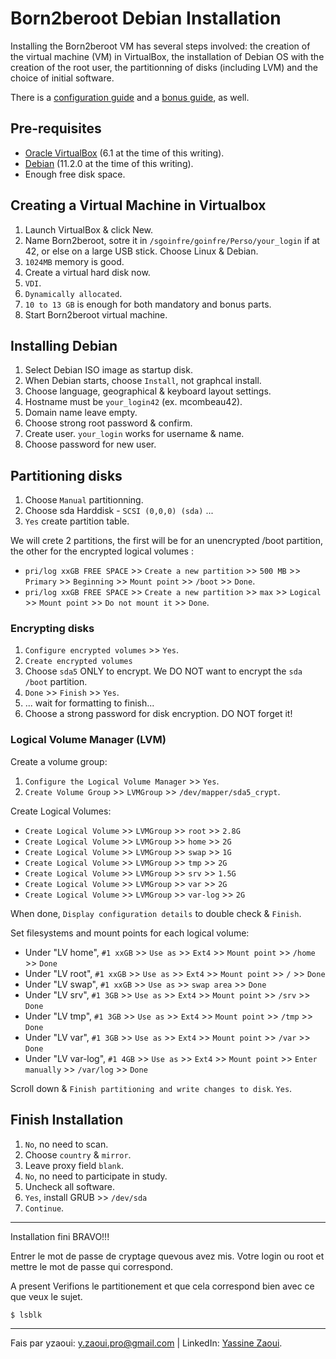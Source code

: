 # Born2beroot Debian Installation

Installing the Born2beroot VM has several steps involved: the creation of the virtual machine (VM) in VirtualBox, the installation of Debian OS with the creation of the root user, the partitionning of disks (including LVM) and the choice of initial software.

There is a [configuration guide](https://github.com/mcombeau/Born2beroot/blob/main/guide/configuration_debian.md) and a [bonus guide](https://github.com/mcombeau/Born2beroot/blob/main/guide/bonus_debian.md), as well.

## Pre-requisites
* [Oracle VirtualBox](https://www.virtualbox.org/) (6.1 at the time of this writing).
* [Debian](https://cdimage.debian.org/debian-cd/current/amd64/iso-cd/) (11.2.0 at the time of this writing).
* Enough free disk space.

## Creating a Virtual Machine in Virtualbox
1. Launch VirtualBox & click New.
3. Name Born2beroot, sotre it in ```/sgoinfre/goinfre/Perso/your_login``` if at 42, or else on a large USB stick. Choose Linux & Debian.
4. ```1024MB``` memory is good.
5. Create a virtual hard disk now.
6. ```VDI```.
7. ```Dynamically allocated```.
8. ```10 to 13 GB``` is enough for both mandatory and bonus parts.
9. Start Born2beroot virtual machine.

## Installing Debian
1. Select Debian ISO image as startup disk.
2. When Debian starts, choose ```Install```, not graphcal install.
3. Choose language, geographical & keyboard layout settings.
4. Hostname must be ```your_login42``` (ex. mcombeau42).
5. Domain name leave empty.
6. Choose strong root password & confirm.
7. Create user. ```your_login``` works for username & name.
8. Choose password for new user.

## Partitioning disks
1. Choose ```Manual``` partitionning.
2. Choose sda Harddisk - ```SCSI (0,0,0) (sda)``` ...
3. ```Yes``` create partition table.

We will crete 2 partitions, the first will be for an unencrypted /boot partition, the other for the encrypted logical volumes :
* ```pri/log xxGB FREE SPACE``` >> ```Create a new partition``` >> ```500 MB``` >> ```Primary``` >> ```Beginning``` >> ```Mount point``` >> ```/boot``` >> ```Done```.
* ```pri/log xxGB FREE SPACE``` >> ```Create a new partition``` >> ```max``` >> ```Logical``` >> ```Mount point``` >> ```Do not mount it``` >> ```Done```.

### Encrypting disks
1. ```Configure encrypted volumes``` >> ```Yes```.
2. ```Create encrypted volumes```
3. Choose ```sda5``` ONLY to encrypt. We DO NOT want to encrypt the ```sda /boot``` partition.
4. ```Done``` >> ```Finish``` >> ```Yes```.
5. ... wait for formatting to finish...
6. Choose a strong password for disk encryption. DO NOT forget it!

### Logical Volume Manager (LVM)
Create a volume group:
1. ```Configure the Logical Volume Manager``` >> ```Yes```.
3. ```Create Volume Group``` >> ```LVMGroup``` >> ```/dev/mapper/sda5_crypt```.

Create Logical Volumes:
* ```Create Logical Volume``` >> ```LVMGroup``` >> ```root``` >> ```2.8G```
* ```Create Logical Volume``` >> ```LVMGroup``` >> ```home``` >> ```2G```
* ```Create Logical Volume``` >> ```LVMGroup``` >> ```swap``` >> ```1G```
* ```Create Logical Volume``` >> ```LVMGroup``` >> ```tmp``` >> ```2G```
* ```Create Logical Volume``` >> ```LVMGroup``` >> ```srv``` >> ```1.5G```
* ```Create Logical Volume``` >> ```LVMGroup``` >> ```var``` >> ```2G```
* ```Create Logical Volume``` >> ```LVMGroup``` >> ```var-log``` >> ```2G```

When done, ```Display configuration details``` to double check & ```Finish```.

Set filesystems and mount points for each logical volume:
* Under "LV home", ```#1 xxGB``` >> ```Use as``` >> ```Ext4``` >> ```Mount point``` >> ```/home``` >> ```Done```
* Under "LV root", ```#1 xxGB``` >> ```Use as``` >> ```Ext4``` >> ```Mount point``` >> ```/``` >> ```Done```
* Under "LV swap", ```#1 xxGB``` >> ```Use as``` >> ```swap area``` >> ```Done```
* Under "LV srv", ```#1 3GB``` >> ```Use as``` >> ```Ext4``` >> ```Mount point``` >> ```/srv``` >> ```Done```
* Under "LV tmp", ```#1 3GB``` >> ```Use as``` >> ```Ext4``` >> ```Mount point``` >> ```/tmp``` >> ```Done```
* Under "LV var", ```#1 3GB``` >> ```Use as``` >> ```Ext4``` >> ```Mount point``` >> ```/var``` >> ```Done```
* Under "LV var-log", ```#1 4GB``` >> ```Use as``` >> ```Ext4``` >> ```Mount point``` >> ```Enter manually``` >> ```/var/log``` >> ```Done```

Scroll down & ```Finish partitioning and write changes to disk```. ```Yes```.

## Finish Installation
1. ```No```, no need to scan.
2. Choose ```country``` & ```mirror```.
3. Leave proxy field ```blank```.
4. ```No```, no need to participate in study.
5. Uncheck all software.
6. ```Yes```, install GRUB >> ```/dev/sda```
7. ```Continue```.

---
Installation fini BRAVO!!!

Entrer le mot de passe de cryptage quevous avez mis.
Votre login ou root et mettre le mot de passe qui correspond.

A present Verifions le partitionement et que cela correspond bien avec ce que veux le sujet.
```bash
$ lsblk
```

---
Fais par yzaoui: y.zaoui.pro@gmail.com | LinkedIn: [Yassine Zaoui](https://www.linkedin.com/in/yassine-zaoui-23b005229/).

